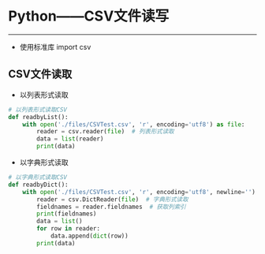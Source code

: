 # Python——CSV文件读写

---

- 使用标准库 import csv

## CSV文件读取

- 以列表形式读取

```py
# 以列表形式读取CSV
def readbyList():
    with open('./files/CSVTest.csv', 'r', encoding='utf8') as file:
        reader = csv.reader(file)  # 列表形式读取
        data = list(reader)
        print(data)
```
- 以字典形式读取
```py
# 以字典形式读取CSV
def readbyDict():
    with open('./files/CSVTest.csv', 'r', encoding='utf8', newline='') as file:
        reader = csv.DictReader(file)  # 字典形式读取
        fieldnames = reader.fieldnames  # 获取列索引
        print(fieldnames)
        data = list()
        for row in reader:
            data.append(dict(row))
        print(data)
```
